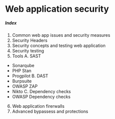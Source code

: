 # Web application security
##### Index
1. Common web app issues and security measures
2. Security Headers
3. Security concepts and testing web application
4. Security testing
5. Tools
  A. SAST
  - Sonarqube
  - PHP Stan
  - Progpilot
  B. DAST
  - Burpsuite
  - OWASP ZAP
  - Nikto
  C. Dependency checks
  - OWASP Dependency checks
6. Web application firerwalls
7. Advanced bypassess and protections
